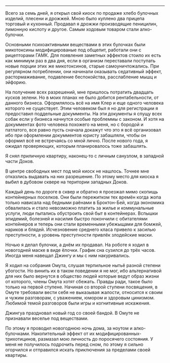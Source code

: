***

Всего за семь дней, я открыл свой киоск по продаже хлебо булочных изделий, плесени и дрожжей. Мною было куплено два прицепа торговый и кухонный. Продавал я дрожжи производящие пеницилин, лимонную кислоту и другое. Самым ходовым товаром стали алко-булочки.

Основными психоактивными веществами в этих булочках были микотоксины модифицированые под общепит, работали они с рицепторами ГАМК. Для появления заметных эффектов стоило их есть как минимум раз в два дня, если в организм переставали поступать новые порции этих же микотоксинов, старые самоуничтожались. При регулярном потреблении, они начинали оказывать седативный эффект, растормаживание, подавление беспокойства, расслабление мышц и эйфорию.

На получение всех разрешений, мне пришлось потратить двадцать кусков зелени. Но в моих планах не было добится рентабельности, от данного бизнеса. Оформлялось всё на имя Клер и еще одного человека которого не существует. Этим человеком был я но для регистрации я предоставил поддельные докумменты. На эти документы я спущу всех собак если у бизнеса начнутся особые проблеммы с законом. И хотя на докумментах фото человека похожего на меня, но с бородой и патлатого, все равно пусть сначала докажут что это я всё организовал ибо при оформлении докумментов юристу забашляли, чтобы он оформил всё не встречаясь со мной лично. После нового года, я ожидал проверяющих, которым планировалось тоже забашлять.

Я снял приличную квартиру, наконец-то с личным санузлом, в западной части Доков.

В центре свободных мест под мой киоск не нашлось. Точнее мне отказлись выдавать на них разрешение. По этому место для киоска я выбил в дубовом сквере на територии западных Доков.

Каждый день по дороге в сквер и обратно я проезжал мимо скопищь контейнерных поселков. Они были пережитком тех времён когда жопа только нависала над бедными раёнами в Броктон-Бей, когда экономика обвалилась и стало невозможно платить за жилье и коммунальные услуги, люди пытались обустроить свой быт в контейнерах. Вспышки эпидемий, болезней и насилия быстро покончили с обитателями контейнеров и теперь они стали временными убежыщами для бомжей, нариков и блядей. Исчезновение среднего класа привело к засилью преступности, а уровень преступности привлёк злодейские маски. 

Ночью я делал булочки, а днём их продавал. На роботе я ходил в новогодней маске в виде ёлочки. График сна сузился до трёх часов. Иногда меня навещал Джингу и мы с ним накуривались.

Я ходил на собрания Омута, слушая терпильное нытьё разной степени убогости. Но винить их в таком поведении я не мог, ибо альтернативой для них было вернутся в общество людей которые ведут образ жизни от которого, члены Омута хотят сбежать. Правды ради, такое было только на первой ступене. Начиная со второй ступени посвящения, в Омуте требовали вести себя не выказывая жалости, относится к своим и чужим разговорам, с уважением, юмором и здоровым цинизмом. Любимой темой разговоров были игры и когнитивные искажения.

Джингуа праздновал новый год со своей бандой. В Омуте не признавали веселье под веществами.

По этому я проводил новогоднюю ночь дома, за ноутом и алко-булочками. Накопительный эффект от их модифицированных-трихотицинов, размазал мою личность до поросячего состояния. У меня не получилось подрочить перед сном, по этому я сильно огорчился и отправился искать приключения за пределами своей квартиры.

